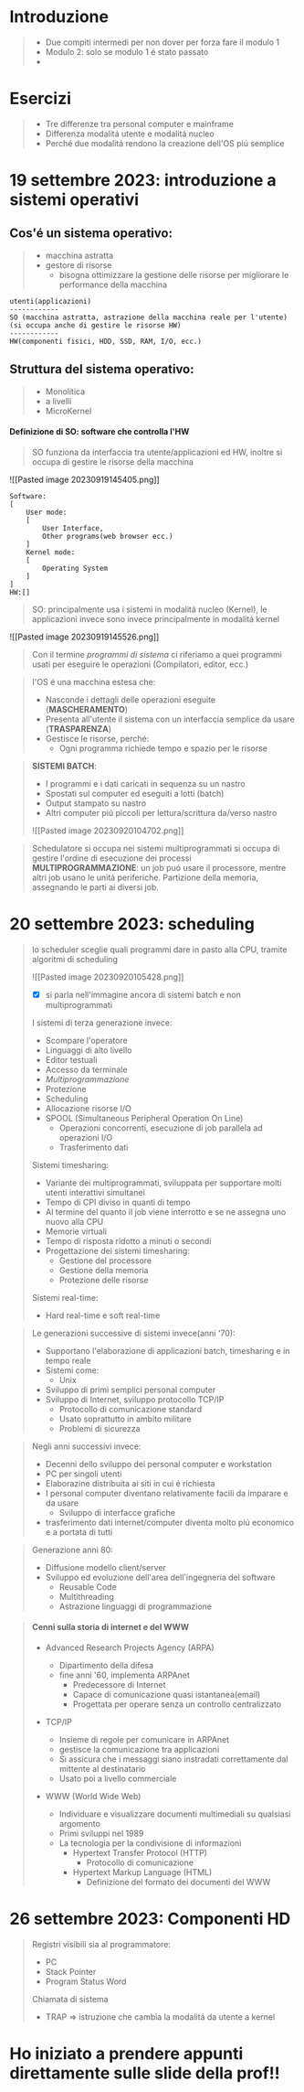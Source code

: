 # Introduzione
> - Due compiti intermedi per non dover per forza fare il modulo 1
> - Modulo 2: solo se modulo 1 é stato passato
> - 


# Esercizi
>- Tre differenze tra personal computer e mainframe
>- Differenza modalitá utente e modalitá nucleo
>- Perché due modalitá rendono la creazione dell'OS piú semplice
# 19 settembre 2023: introduzione a sistemi operativi

## Cos'é un sistema operativo:
>- macchina astratta
>- gestore di risorse
>	- bisogna ottimizzare la gestione delle risorse per migliorare le performance della macchina

```
utenti(applicazioni)
------------
SO (macchina astratta, astrazione della macchina reale per l'utente)
(si occupa anche di gestire le risorse HW)
------------
HW(componenti fisici, HDD, SSD, RAM, I/O, ecc.)
```
## Struttura del sistema operativo:
>- Monolitica
>- a livelli
>- MicroKernel

#### Definizione di SO: software che controlla l'HW
> SO funziona da interfaccia tra utente/applicazioni ed HW, inoltre si occupa di gestire le risorse della macchina

![[Pasted image 20230919145405.png]]

```
Software:
[
	User mode:
	[
		User Interface,
		Other programs(web browser ecc.)
	]
	Kernel mode:
	[
		Operating System
	]
]
HW:[]
```

>SO: principalmente usa i sistemi in modalitá nucleo (Kernel), le applicazioni invece sono invece principalmente in modalitá kernel

![[Pasted image 20230919145526.png]]
> Con il termine *programmi di sistema* ci riferiamo a quei programmi usati per eseguire le operazioni (Compilatori, editor, ecc.)

> I'OS é una macchina estesa che:
> - Nasconde i dettagli delle operazioni eseguite (**MASCHERAMENTO**)
> - Presenta all'utente il sistema con un interfaccia semplice da usare (**TRASPARENZA**)
> - Gestisce le risorse, perché:
> 	- Ogni programma richiede tempo e spazio per le risorse

>**SISTEMI BATCH**:
>- I programmi e i dati caricati in sequenza su un nastro
>- Spostati sul computer ed eseguiti a lotti (batch)
>- Output stampato su nastro
>- Altri computer piú piccoli per lettura/scrittura da/verso nastro
>
>![[Pasted image 20230920104702.png]]

> Schedulatore si occupa nei sistemi multiprogrammati si occupa di gestire l'ordine di esecuzione dei processi
> **MULTIPROGRAMMAZIONE**: un job puó usare il processore, mentre altri job usano le unitá periferiche. Partizione della memoria, assegnando le parti ai diversi job.
> 
# 20 settembre 2023: scheduling

> lo scheduler sceglie quali programmi dare in pasto alla CPU, tramite algoritmi di scheduling
> 
> ![[Pasted image 20230920105428.png]]
> - [x] si parla nell'immagine ancora di sistemi batch e non multiprogrammati
> 
> I sistemi di terza generazione invece:
> - Scompare l'operatore
> - Linguaggi di alto livello
> - Editor testuali
> - Accesso da terminale
> - *Multiprogrammazione*
> - Protezione
> - Scheduling
> - Allocazione risorse I/O
> - SPOOL (Simultaneous Peripheral Operation On Line)
> 	- Operazioni concorrenti, esecuzione di job parallela ad operazioni I/O
> 	- Trasferimento dati
>
>Sistemi timesharing:
>- Variante dei multiprogrammati, sviluppata per supportare molti utenti interattivi simultanei
>- Tempo di CPI diviso in quanti di tempo
>- Al termine del quanto il job viene interrotto e se ne assegna uno nuovo alla CPU
>- Memorie virtuali
>- Tempo di risposta ridotto a minuti o secondi
>- Progettazione dei sistemi timesharing:
>	- Gestione del processore
>	- Gestione della memoria
>	- Protezione delle risorse
>
>Sistemi real-time:
>- Hard real-time e soft real-time

>Le generazioni successive di sistemi invece(anni '70):
>- Supportano l'elaborazione di applicazioni batch, timesharing e in tempo reale
>- Sistemi come:
>	- Unix
>- Sviluppo di primi semplici personal computer
>- Sviluppo di Internet, sviluppo protocollo TCP/IP
>	- Protocollo di comunicazione standard
>	- Usato soprattutto in ambito militare
>	- Problemi di sicurezza 

>Negli anni successivi invece:
>- Decenni dello sviluppo dei personal computer e workstation
>- PC per singoli utenti
>- Elaborazine distribuita ai siti in cui é richiesta
>- I personal computer diventano relativamente facili da imparare e da usare
>	- Sviluppo di interfacce grafiche
>- trasferimento dati internet/computer diventa molto piú economico e a portata di tutti


> Generazione anni 80:
> - Diffusione modello client/server
> - Sviluppo ed evoluzione dell'area dell'ingegneria del software
> 	- Reusable Code
> 	- Multithreading
> 	- Astrazione linguaggi di programmazione

> #### Cenni sulla storia di internet e del WWW
> - Advanced Research Projects Agency (ARPA)
> 	- Dipartimento della difesa
> 	- fine anni '60, implementa ARPAnet
> 		- Predecessore di Internet
> 		- Capace di comunicazione quasi istantanea(email)
> 		- Progettata per operare senza un controllo centralizzato
>
>- TCP/IP
>	- Insieme di regole per comunicare in ARPAnet
>	- gestisce la comunicazione tra applicazioni
>	- Si assicura che i messaggi siano instradati correttamente dal mittente al destinatario
>	- Usato poi a livello commerciale
>
>- WWW (World Wide Web)
>	- Individuare e visualizzare documenti multimediali su qualsiasi argomento
>	- Primi sviluppi nel 1989
>	- La tecnologia per la condivisione di informazioni
>		- Hypertext Transfer Protocol (HTTP)
>			- Protocollo di comunicazione
>		- Hypertext Markup Language (HTML)
>			- Definizione del formato dei documenti del WWW



# 26 settembre 2023: Componenti HD
> Registri visibili sia al programmatore:
> - PC
> - Stack Pointer
> - Program Status Word
> 
> Chiamata di sistema
> - TRAP => istruzione che cambia la modalitá da utente a kernel


# Ho iniziato a prendere appunti direttamente sulle slide della prof!!